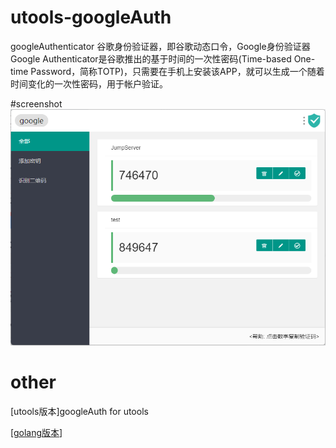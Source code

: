 # utools-googleAuth
googleAuthenticator 谷歌身份验证器，即谷歌动态口令，Google身份验证器Google Authenticator是谷歌推出的基于时间的一次性密码(Time-based One-time Password，简称TOTP)，只需要在手机上安装该APP，就可以生成一个随着时间变化的一次性密码，用于帐户验证。

#screenshot
![截图](https://raw.githubusercontent.com/crazykun/utools-googleAuth/main/img/screenshot.png)
# other
[utools版本]googleAuth for utools

[[golang版本](https://github.com/crazykun/googleAuth)]


